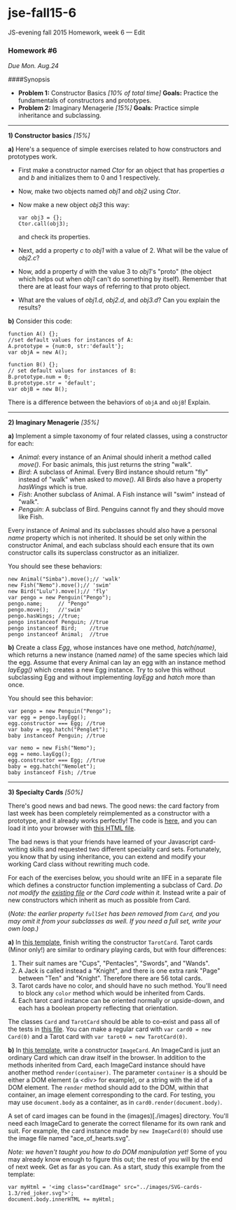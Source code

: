 # jse-fall15-6
JS-evening fall 2015 Homework, week 6 — Edit

### Homework #6

_Due Mon. Aug.24_

####Synopsis

- **Problem 1:** Constructor Basics _[10% of total time]_ **Goals:** Practice the fundamentals of constructors and prototypes.
- **Problem 2:** Imaginary Menagerie _[15%]_ **Goals:** Practice simple inheritance and subclassing.

---

 **1)  Constructor basics** _[15%]_

**a)** Here's a sequence of simple exercises related to how constructors and prototypes work.

-   First make a constructor named _Ctor_ for an object that has properties _a_ and _b_ and initializes them to 0 and 1 respectively.
-   Now, make two objects named _obj1_ and _obj2_ using _Ctor_.
-   Now make a new object _obj3_ this way:
    ```
    var obj3 = {};
    Ctor.call(obj3);
    ```

    and check its properties.
-   Next, add a property _c_ to _obj1_ with a value of 2.  What will be the value of _obj2.c_?
-   Now, add a property _d_ with the value 3 to _obj1_'s "proto" (the object which helps out when _obj1_ can't do something by itself).  Remember that there are at least four ways of referring to that proto object.
-   What are the values of _obj1.d_, _obj2.d_, and _obj3.d_? Can you explain the results?


**b)** Consider this code:

```
function A() {};
//set default values for instances of A:
A.prototype = {num:0, str:'default'};
var objA = new A();

function B() {};
// set default values for instances of B:
B.prototype.num = 0;
B.prototype.str = 'default';
var objB = new B();
```

There is a difference between the behaviors of `objA` and `objB`!  Explain.

---

**2) Imaginary Menagerie** _[35%]_

**a)** Implement a simple taxonomy of four related classes, using a constructor for each:

- _Animal_: every instance of an Animal should inherit a method called _move()_.  For basic animals, this just returns the string "walk".
- _Bird_: A subclass of Animal.  Every Bird instance should return "fly" instead of "walk" when asked to _move()_.  All Birds also have a property _hasWings_ which is true.
- _Fish_: Another subclass of Animal.  A Fish instance will "swim" instead of "walk".
- _Penguin_: A subclass of Bird.  Penguins cannot fly and they should move like Fish.

Every instance of Animal and its subclasses should also have a personal _name_ property which is not inherited.  It should be set only within the constructor Animal, and each subclass should each ensure that its own constructor calls its superclass constructor as an initializer.

You should see these behaviors:
```
new Animal("Simba").move();// 'walk'
new Fish("Nemo").move();// 'swim'
new Bird("Lulu").move();// 'fly'
var pengo = new Penguin("Pengo");
pengo.name;     // "Pengo"
pengo.move();   //'swim'
pengo.hasWings; //true;
pengo instanceof Penguin; //true
pengo instanceof Bird; 	  //true
pengo instanceof Animal;  //true
```

**b)** Create a class _Egg_, whose instances have one method, _hatch(name)_, which returns a new instance (named _name_) of the same species which laid the egg.
Assume that every Animal can lay an egg with an instance method _layEgg()_ which creates a new Egg instance.
Try to solve this without subclassing Egg and without implementing _layEgg_ and _hatch_ more than once.

You should see this behavior:
```
var pengo = new Penguin("Pengo");
var egg = pengo.layEgg();
egg.constructor === Egg; //true
var baby = egg.hatch("Penglet");
baby instanceof Penguin; //true

var nemo = new Fish("Nemo");
egg = nemo.layEgg();
egg.constructor === Egg; //true
baby = egg.hatch("Nemolet");
baby instanceof Fish; //true

```

---
**3) Specialty Cards** _[50%]_

There's good news and bad news.  The good news: the card factory from last week has been completely reimplemented as a constructor with a prototype, and it already works perfectly!  The code is [here](solution3-cards.js), and you can load it into your browser with [this HTML file](cards.html).

The bad news is that your friends have learned of your Javascript card-writing skills and requested two different speciality card sets.  Fortunately, you know that by using inheritance, you can extend and modify your working Card class without rewriting much code.

For each of the exercises below, you should write an IIFE in a separate file which defines a constructor function implementing a subclass of Card.  _Do not modify the [existing file](solution3-cards.js) or the Card code within it._  Instead write a pair of new constructors which inherit as much as possible from Card.

(_Note: the earlier property `fullSet` has been removed from `Card`, and you may omit it from your subclasses as well.  If you need a full set, write your own loop.)_

**a)**  In [this template](template3a-tarot.js), finish writing the constructor `TarotCard`.  Tarot cards (Minor only!) are similar to ordinary playing cards, but with four differences:

1. Their suit names are "Cups", "Pentacles", "Swords", and "Wands".
2. A Jack is called instead a "Knight", and there is one extra rank "Page" between "Ten" and "Knight".  Therefore there are 56 total cards.
3. Tarot cards have no color, and should have no such method.  You'll need to block any `color` method which would be inherited from Cards.
4. Each tarot card instance can be oriented normally or upside-down, and each has a boolean property reflecting that orientation.

The classes `Card` and `TarotCard` should be able to co-exist and pass all of the tests in [this file](card-tests.js).  You can make a regular card with `var card0 = new Card(0)` and a Tarot card with `var tarot0 = new TarotCard(0)`.


**b)** In [this template](template3b-images.js), write a constructor `ImageCard`.  An ImageCard is just an ordinary Card which can draw itself in the browser.  In addition to the methods inherited from Card, each ImageCard instance should have another method `render(container)`.  The parameter `container` is a should be either a DOM element (a \<div\> for example), or a string with the id of a DOM element.  The `render` method should add to the DOM, within that container, an image element corresponding to the card.  For testing, you may use `document.body` as a container, as in
`card0.render(document.body)`.

A set of card images can be found in the (images)[./images] directory.  You'll need each ImageCard to generate the correct filename for its own rank and suit.  For example, the card instance made by `new ImageCard(0)` should use the image file named "ace_of_hearts.svg". 

_Note: we haven't taught you how to do DOM manipulation yet!_  Some of you may already know enough to figure this out; the rest of you will by the end of next week.  Get as far as you can.  As a start, study this example from the template:

```
var myHtml = '<img class="cardImage" src="../images/SVG-cards-1.3/red_joker.svg">';
document.body.innerHTML += myHtml;
```
